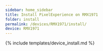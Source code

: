 ```yaml
---
sidebar: home_sidebar
title: Install PixelExperience on RMX1971
folder: install
permalink: /devices/RMX1971/install/
device: RMX1971
---
```

{% include templates/device_install.md %}
